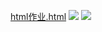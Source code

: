 [html作业.html](https://s3.cn-north-1.amazonaws.com.cn/tws-upload/images/1549615821976-73f61988-9554-4794-81ca-33607a008dec.html)
![](https://s3.cn-north-1.amazonaws.com.cn/tws-upload/images/1549616009474-58a4f36c-2cc0-41df-9314-205417b5b6d3.png)
![](https://s3.cn-north-1.amazonaws.com.cn/tws-upload/images/1549616014347-5f77ca09-180e-4874-ad08-99a24017d0f6.png)